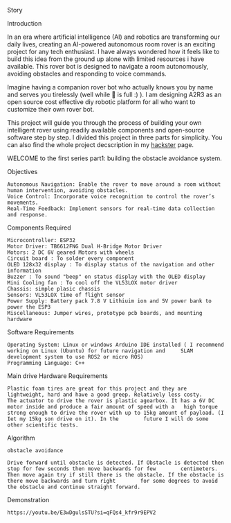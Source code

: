 Story

Introduction

In an era where artificial intelligence (AI) and robotics are transforming our daily lives, creating an AI-powered autonomous room rover is an exciting project for any tech enthusiast. I have always wondered how it feels like to build this idea from the ground up alone with limited resources i have available. This rover bot is designed to navigate a room autonomously, avoiding obstacles and responding to voice commands.

Imagine having a companion rover bot who actually knows you by name and serves you tirelessly (well while 🔋 is full :) ). I am designing A2R3 as an open source cost effective diy robotic platform for all who want to customize their own rover bot.

This project will guide you through the process of building your own intelligent rover using readily available components and open-source software step by step. I divided this project in three parts for simplicity. You can also find the whole project decscription in my <a href="https://www.hackster.io/mikroller/ai-autonomous-room-rover-robot-a2r3-part-2-48f5a5" target="_blank">hackster</a> page.

WELCOME to the first series part1: building the obstacle avoidance system.

Objectives

    Autonomous Navigation: Enable the rover to move around a room without human intervention, avoiding obstacles.
    Voice Control: Incorporate voice recognition to control the rover’s movements.
    Real-Time Feedback: Implement sensors for real-time data collection and response.

Components Required

    Microcontroller: ESP32
    Motor Driver: TB6612FNG Dual H-Bridge Motor Driver
    Motors: 2 DC 6V geared Motors with wheels
    Circuit board : To solder every component
    OLED 128x32 display : To display status of the navigation and other information
    Buzzer : To sound "beep" on status display with the OLED display
    Mini Cooling fan : To cool off the VL53LOX motor driver
    Chassis: simple plasic chassis
    Sensors: VL53LOX time of flight sensor
    Power Supply: Battery pack 7.8 V Lithiuim ion and 5V power bank to power the ESP3
    Miscellaneous: Jumper wires, prototype pcb boards, and mounting hardware

Software Requirements

    Operating System: Linux or windows Arduino IDE installed ( I recommend working on Linux (Ubuntu) for future navigation and     SLAM development system to use ROS2 or micro ROS)
    Programming Language: C++

Main drive Hardware Requirements

    Plastic foam tires are great for this project and they are lightweight, hard and have a good greep. Relatively less costy.
    The actuator to drive the rover is plastic agearbox. It has a 6V DC motor inside and produce a fair amount of speed with a   high torque strong enough to drive the rover with up to 15kg amount of payload. (I Iet my 15kg son drive on it). In the        future I will do some other scientific tests.

Algorithm

    obstacle avoidance

    Drive forward until obstacle is detected. If Obstacle is detected then stop for few seconds then move backwards for few        centimeters. Then move again try if still there is the obstacle. If the obstacle is there move backwards and turn right        for some degrees to avoid the obstacle and continue straight forward.

Demonstration
    
    https://youtu.be/E3wDgulsSTU?si=qFQs4_kfr9r9EPV2
